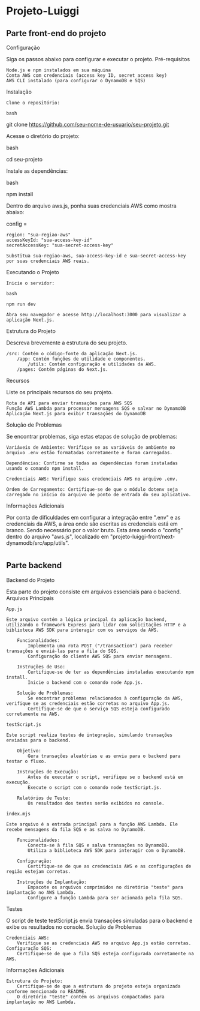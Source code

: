 # Projeto-Luiggi

## Parte front-end do projeto

Configuração

Siga os passos abaixo para configurar e executar o projeto.
Pré-requisitos

    Node.js e npm instalados em sua máquina
    Conta AWS com credenciais (access key ID, secret access key)
    AWS CLI instalado (para configurar o DynamoDB e SQS)

Instalação

    Clone o repositório:

    bash

git clone https://github.com/seu-nome-de-usuario/seu-projeto.git

Acesse o diretório do projeto:

bash

cd seu-projeto

Instale as dependências:

bash

npm install

Dentro do arquivo aws.js, ponha suas credenciais AWS como mostra abaixo:

config =

    region: "sua-regiao-aws"
    accessKeyId: "sua-access-key-id"
    secretAccessKey: "sua-secret-access-key"

    Substitua sua-regiao-aws, sua-access-key-id e sua-secret-access-key por suas credenciais AWS reais.

Executando o Projeto

    Inicie o servidor:

    bash

    npm run dev

    Abra seu navegador e acesse http://localhost:3000 para visualizar a aplicação Next.js.

Estrutura do Projeto

Descreva brevemente a estrutura do seu projeto.

    /src: Contém o código-fonte da aplicação Next.js.
        /app: Contém funções de utilidade e componentes.
            /utils: Contém configuração e utilidades da AWS.
        /pages: Contém páginas do Next.js.

Recursos

Liste os principais recursos do seu projeto.

    Rota de API para enviar transações para AWS SQS
    Função AWS Lambda para processar mensagens SQS e salvar no DynamoDB
    Aplicação Next.js para exibir transações do DynamoDB

Solução de Problemas

Se encontrar problemas, siga estas etapas de solução de problemas:

    Variáveis de Ambiente: Verifique se as variáveis de ambiente no arquivo .env estão formatadas corretamente e foram carregadas.

    Dependências: Confirme se todas as dependências foram instaladas usando o comando npm install.

    Credenciais AWS: Verifique suas credenciais AWS no arquivo .env.

    Ordem de Carregamento: Certifique-se de que o módulo dotenv seja carregado no início do arquivo de ponto de entrada do seu aplicativo.

Informações Adicionais

Por conta de dificuldades em configurar a integração entre ".env" e as credenciais da AWS, a área onde são escritas as credenciais está em branco. Sendo necessário por o valor bruto. Esta área sendo o "config" dentro do arquivo "aws.js", localizado em "projeto-luiggi-front/next-dynamodb/src/app/utils".

#

## Parte backend

Backend do Projeto

Esta parte do projeto consiste em arquivos essenciais para o backend.
Arquivos Principais

    App.js

    Este arquivo contém a lógica principal da aplicação backend, utilizando o framework Express para lidar com solicitações HTTP e a biblioteca AWS SDK para interagir com os serviços da AWS.

        Funcionalidades:
            Implementa uma rota POST ("/transaction") para receber transações e enviá-las para a fila do SQS.
            Configuração do cliente AWS SQS para enviar mensagens.

        Instruções de Uso:
            Certifique-se de ter as dependências instaladas executando npm install.
            Inicie o backend com o comando node App.js.

        Solução de Problemas:
            Se encontrar problemas relacionados à configuração da AWS, verifique se as credenciais estão corretas no arquivo App.js.
            Certifique-se de que o serviço SQS esteja configurado corretamente na AWS.

    testScript.js

    Este script realiza testes de integração, simulando transações enviadas para o backend.

        Objetivo:
            Gera transações aleatórias e as envia para o backend para testar o fluxo.

        Instruções de Execução:
            Antes de executar o script, verifique se o backend está em execução.
            Execute o script com o comando node testScript.js.

        Relatórios de Teste:
            Os resultados dos testes serão exibidos no console.

    index.mjs

    Este arquivo é a entrada principal para a função AWS Lambda. Ele recebe mensagens da fila SQS e as salva no DynamoDB.

        Funcionalidades:
            Conecta-se à fila SQS e salva transações no DynamoDB.
            Utiliza a biblioteca AWS SDK para interagir com o DynamoDB.

        Configuração:
            Certifique-se de que as credenciais AWS e as configurações de região estejam corretas.

        Instruções de Implantação:
            Empacote os arquivos comprimidos no diretório "teste" para implantação no AWS Lambda.
            Configure a função Lambda para ser acionada pela fila SQS.

Testes

O script de teste testScript.js envia transações simuladas para o backend e exibe os resultados no console.
Solução de Problemas

    Credenciais AWS:
        Verifique se as credenciais AWS no arquivo App.js estão corretas.
    Configuração SQS:
        Certifique-se de que a fila SQS esteja configurada corretamente na AWS.

Informações Adicionais

    Estrutura do Projeto:
        Certifique-se de que a estrutura do projeto esteja organizada conforme mencionado no README.
        O diretório "teste" contém os arquivos compactados para implantação no AWS Lambda.
